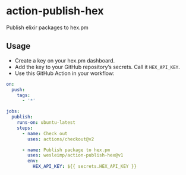 # action-publish-hex

Publish elixir packages to hex.pm

## Usage

* Create a key on your hex.pm dashboard.
* Add the key to your GitHub repository’s secrets. Call it `HEX_API_KEY`.
* Use this GitHub Action in your workflow:
```yaml
on:
  push:
    tags:
      - '*'

jobs:
  publish:
    runs-on: ubuntu-latest
    steps:
      - name: Check out
        uses: actions/checkout@v2

      - name: Publish package to hex.pm
        uses: wesleimp/action-publish-hex@v1
        env:
          HEX_API_KEY: ${{ secrets.HEX_API_KEY }}
```
